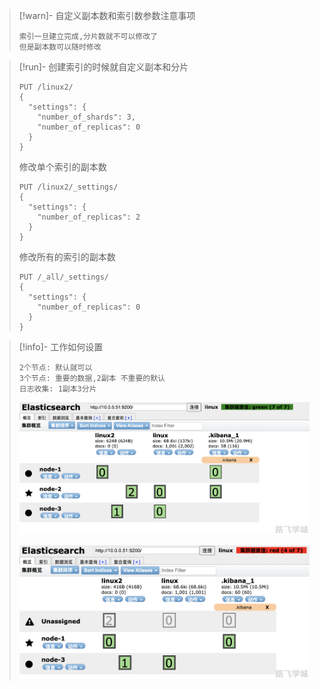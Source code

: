 > [!warn]- 自定义副本数和索引数参数注意事项
> 
> 
> ```
> 索引一旦建立完成,分片数就不可以修改了
> 但是副本数可以随时修改
> ```

> [!run]- 创建索引的时候就自定义副本和分片
> 
> 
> ```
> PUT /linux2/
> {
>   "settings": {
>     "number_of_shards": 3, 
>     "number_of_replicas": 0
>   }
> }
> ```
> 
> 修改单个索引的副本数
> 
> ```
> PUT /linux2/_settings/
> {
>   "settings": {
>     "number_of_replicas": 2
>   }
> }
> ```
> 
> 修改所有的索引的副本数
> 
> ```
> PUT /_all/_settings/
> {
>   "settings": {
>     "number_of_replicas": 0
>   }
> }
> ```
> 

> [!info]- 工作如何设置
> 
> 
> ```
> 2个节点: 默认就可以
> 3个节点: 重要的数据,2副本 不重要的默认 
> 日志收集: 1副本3分片
> ```
> 
> ![](attachments/image-20201218091903908%201.png)
> 
> ![](attachments/image-20201218091903908%202.png)
> 